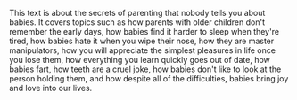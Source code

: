 This text is about the secrets of parenting that nobody tells you about babies. It covers topics such as how parents with older children don't remember the early days, how babies find it harder to sleep when they're tired, how babies hate it when you wipe their nose, how they are master manipulators, how you will appreciate the simplest pleasures in life once you lose them, how everything you learn quickly goes out of date, how babies fart, how teeth are a cruel joke, how babies don't like to look at the person holding them, and how despite all of the difficulties, babies bring joy and love into our lives.
